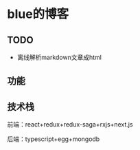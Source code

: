 # blue的博客

## TODO

- 离线解析markdown文章成html

## 功能

## 技术栈

前端：react+redux+redux-saga+rxjs+next.js

后端：typescript+egg+mongodb

